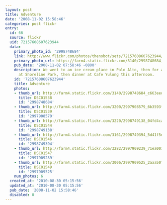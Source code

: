 ```yaml
---
layout: post
title: Adventure
date: '2008-11-02 15:58:46'
categories: post flickr
entry:
  id: 66
  source: flickr
  uid: 72157608607623944
  data:
    primary_photo_id: '2998748684'
    link: http://www.flickr.com/photos/thenobot/sets/72157608607623944/
    primary_photo_url: https://farm4.static.flickr.com/3140/2998748684_c663eed05a_m.jpg
    pub_date: '2008-11-02 07:58:46 -0800'
    description: We went to an ice cream place in Palo Alto, then for a little walk
      at Shoreline Park, then dinner at Cafe Yulong this afternoon.
    id: '72157608607623944'
    title: Adventure
    photos:
    - thumb_url: http://farm4.static.flickr.com/3140/2998748684_c663eed05a_s.jpg
      title: DSC01538
      id: '2998748684'
    - thumb_url: http://farm4.static.flickr.com/3200/2997908579_6b3593face_s.jpg
      title: DSC01539
      id: '2997908579'
    - thumb_url: http://farm4.static.flickr.com/3220/2998749138_04fd4ca355_s.jpg
      title: DSC01544
      id: '2998749138'
    - thumb_url: http://farm4.static.flickr.com/3161/2998749394_5d41f5e7be_s.jpg
      title: DSC01546
      id: '2998749394'
    - thumb_url: http://farm4.static.flickr.com/3282/2997909239_71ea001f03_s.jpg
      title: DSC01547
      id: '2997909239'
    - thumb_url: http://farm4.static.flickr.com/3006/2997909525_2aaa50f3dd_s.jpg
      title: DSC01549
      id: '2997909525'
    num_photos: 6
  created_at: '2010-08-30 05:15:56'
  updated_at: '2010-08-30 05:15:56'
  pub_date: '2008-11-02 15:58:46'
  disabled: 0
---
```

